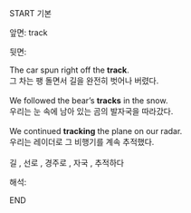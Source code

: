 START
기본

앞면:
track


뒷면:
<div>The car spun right off the <strong>track</strong>. </div><div><div>그 차는 팽 돌면서 길을 완전히 벗어나 버렸다.</div></div><div><br></div><div><div>We followed the bear’s <b>tracks</b> in the snow. </div><div>우리는 눈 속에 남아 있는 곰의 발자국을 따라갔다.</div></div><div><br></div><div><div>We continued <b>tracking</b> the plane on our radar. </div><div>우리는 레이더로 그 비행기를 계속 추적했다.</div></div><div><br></div><div>길 , 선로 , 경주로 , 자국 , 추적하다</div>


해석:
<!--ID: 1746614454861-->
END
